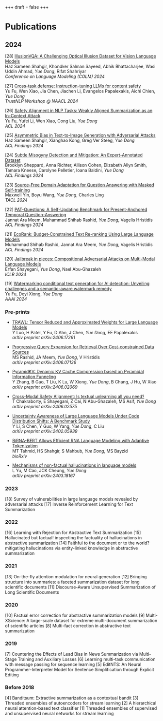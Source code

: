 +++
draft = false
+++

# Publications

## 2024

<sub><div style="line-height: 1.2;">
[28] [IllusionVQA: A Challenging Optical Illusion Dataset for Vision Language Models](https://arxiv.org/abs/2403.15952)  
    Haz Sameen Shahgir, Khondker Salman Sayeed, Abhik Bhattacharjee, Wasi Uddin Ahmad, _Yue Dong_, Rifat Shahriyar  
    <i>Conference on Language Modeling (COLM) 2024</i>
</div></sub>

<sub><div style="line-height: 1.2;">
[27] [Cross-task defense: Instruction-tuning LLMs for content safety](https://arxiv.org/abs/2312.06924)  
    Yu Fu, Wen Xiao, Jia Chen, Jiachen Li, Evangelos Papalexakis, Aichi Chien, _Yue Dong_  
    <i>TrustNLP Workshop @ NAACL 2024</i>
</div></sub>

<sub><div style="line-height: 1.2;">
[26] [Safety Alignment in NLP Tasks: Weakly Aligned Summarization as an In-Context Attack](https://arxiv.org/abs/2312.06924)  
    Yu Fu, Yufei Li, Wen Xiao, Cong Liu, _Yue Dong_  
    <i>ACL 2024</i>
</div></sub>

<sub><div style="line-height: 1.2;">
[25] [Asymmetric Bias in Text-to-Image Generation with Adversarial Attacks](https://arxiv.org/abs/2312.14440)  
    Haz Sameen Shahgir, Xianghao Kong, Greg Ver Steeg, _Yue Dong_  
    <i>ACL Findings 2024</i>
</div></sub>

<sub><div style="line-height: 1.2;">
[24] [Subtle Misogyny Detection and Mitigation: An Expert-Annotated Dataset](https://arxiv.org/abs/2311.09443)  
    Brooklyn Sheppard, Anna Richter, Allison Cohen, Elizabeth Allyn Smith, Tamara Kneese, Carolyne Pelletier, Ioana Baldini, _Yue Dong_  
    <i>ACL Findings 2024</i>
</div></sub>

<sub><div style="line-height: 1.2;">
[23] [Source-Free Domain Adaptation for Question Answering with Masked Self-training](https://arxiv.org/abs/2212.09563)  
    Maxwell Yin, Boyu Wang, _Yue Dong_, Charles Ling  
    <i>TACL 2024</i>
</div></sub>

<sub><div style="line-height: 1.2;">
[22] [PAT-Questions: A Self-Updating Benchmark for Present-Anchored Temporal Question-Answering](https://arxiv.org/abs/2402.11034)  
    Jannat Ara Meem, Muhammad Shihab Rashid, _Yue Dong_, Vagelis Hristidis  
    <i>ACL Findings 2024</i>
</div></sub>

<sub><div style="line-height: 1.2;">
[21] [EcoRank: Budget-Constrained Text Re-ranking Using Large Language Models](https://arxiv.org/abs/2402.10866)  
    Muhammad Shihab Rashid, Jannat Ara Meem, _Yue Dong_, Vagelis Hristidis  
    <i>ACL Findings 2024</i>
</div></sub>

<sub><div style="line-height: 1.2;">
[20] [Jailbreak in pieces: Compositional Adversarial Attacks on Multi-Modal Language Models](https://arxiv.org/abs/2401.12345)  
    Erfan Shayegani, _Yue Dong_, Nael Abu-Ghazaleh  
    <i>ICLR 2024</i>
</div></sub>

<sub><div style="line-height: 1.2;">
[19] [Watermarking conditional text generation for AI detection: Unveiling challenges and a semantic-aware watermark remedy](https://arxiv.org/abs/2401.67890)  
    Yu Fu, Deyi Xiong, _Yue Dong_  
    <i>AAAI 2024</i>
</div></sub>

### Pre-prints

<sub><div style="line-height: 1.2;">
- [TRAWL: Tensor Reduced and Approximated Weights for Large Language Models](https://arxiv.org/abs/2406.17261)  
    Y Luo, H Patel, Y Fu, D Ahn, J Chen, _Yue Dong_, EE Papalexakis  
    <i>arXiv preprint arXiv:2406.17261</i>
</div></sub>

<sub><div style="line-height: 1.2;">
- [Progressive Query Expansion for Retrieval Over Cost-constrained Data Sources](https://arxiv.org/abs/2406.07136)  
    MS Rashid, JA Meem, _Yue Dong_, V Hristidis  
    <i>arXiv preprint arXiv:2406.07136</i>
</div></sub>

<sub><div style="line-height: 1.2;">
- [PyramidKV: Dynamic KV Cache Compression based on Pyramidal Information Funneling](https://arxiv.org/abs/2406.02069)  
    Y Zhang, B Gao, T Liu, K Lu, W Xiong, _Yue Dong_, B Chang, J Hu, W Xiao  
    <i>arXiv preprint arXiv:2406.02069</i>
</div></sub>

<sub><div style="line-height: 1.2;">
- [Cross-Modal Safety Alignment: Is textual unlearning all you need?](https://arxiv.org/abs/2406.02575)  
    T Chakraborty, E Shayegani, Z Cai, N Abu-Ghazaleh, MS Asif, _Yue Dong_  
    <i>arXiv preprint arXiv:2406.02575</i>
</div></sub>

<sub><div style="line-height: 1.2;">
- [Uncertainty Awareness of Large Language Models Under Code Distribution Shifts: A Benchmark Study](https://arxiv.org/abs/2402.05939)  
    Y Li, S Chen, Y Guo, W Yang, _Yue Dong_, C Liu  
    <i>arXiv preprint arXiv:2402.05939</i>
</div></sub>

<sub><div style="line-height: 1.2;">
- [BiRNA-BERT Allows Efficient RNA Language Modeling with Adaptive Tokenization](https://biorxiv.org/content/early/2024/07/02/601703)  
    MT Tahmid, HS Shahgir, S Mahbub, _Yue Dong_, MS Bayzid  
    <i>bioRxiv</i>
</div></sub>

<sub><div style="line-height: 1.2;">
- [Mechanisms of non-factual hallucinations in language models](https://arxiv.org/abs/2403.18167)  
    L Yu, M Cao, JCK Cheung, _Yue Dong_  
    <i>arXiv preprint arXiv:2403.18167</i>
</div></sub>

### 2023
[18] Survey of vulnerabilities in large language models revealed by adversarial attacks
[17] Inverse Reinforcement Learning for Text Summarization


### 2022
[16] Learning with Rejection for Abstractive Text Summarization
[15] Hallucinated but factual! inspecting the factuality of hallucinations in abstractive summarization
[14] Faithful to the document or to the world? mitigating hallucinations via entity-linked knowledge in abstractive summarization

### 2021
[13] On-the-fly attention modulation for neural generation
[12] Bringing structure into summaries: a faceted summarization dataset for long scientific documents
[11] Discourse-Aware Unsupervised Summarization of Long Scientific Documents


### 2020

[10] Factual error correction for abstractive summarization models
[9]  Multi-XScience: A large-scale dataset for extreme multi-document summarization of scientific articles
[8] Multi-fact correction in abstractive text summarization

### 2019 
[7] Countering the Effects of Lead Bias in News Summarization via Multi-Stage Training and Auxiliary Losses
[6] Learning multi-task communication with message passing for sequence learning
[5] EditNTS: An Neural Programmer-Interpreter Model for Sentence Simplification through Explicit Editing

### Before 2018 
[4]  Banditsum: Extractive summarization as a contextual bandit
[3] Threaded ensembles of autoencoders for stream learning
[2] A hierarchical neural attention-based text classifier
[1] Threaded ensembles of supervised and unsupervised neural networks for stream learning
 
